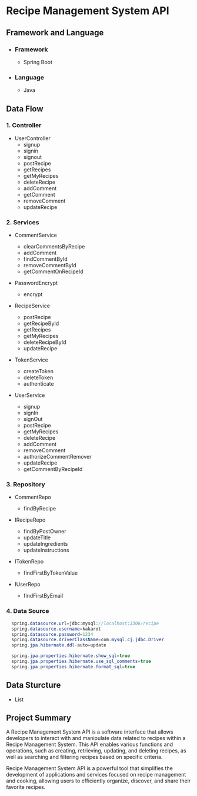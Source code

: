 # Recipe Management System API

## Framework and Language
* ### Framework
    * Spring Boot
* ### Language
    * Java

## Data Flow
### 1. Controller

* UserController
  * signup
  * signin
  * signout
  * postRecipe
  * getRecipes
  * getMyRecipes
  * deleteRecipe
  * addComment
  * getComment
  * removeComment
  * updateRecipe

### 2. Services
* CommentService
  * clearCommentsByRecipe
  * addComment
  * findCommentById
  * removeCommentById
  * getCommentOnRecipeId

  
* PasswordEncrypt
    * encrypt


* RecipeService
  * postRecipe
  * getRecipeById
  * getRecipes
  * getMyRecipes
  * deleteRecipeById
  * updateRecipe


* TokenService
    * createToken
    * deleteToken
    * authenticate


* UserService
  * signup
  * signIn
  * signOut
  * postRecipe
  * getMyRecipes
  * deleteRecipe
  * addComment
  * removeComment
  * authorizeCommentRemover
  * updateRecipe
  * getCommentByRecipeId

### 3. Repository

* CommentRepo
  * findByRecipe

* IRecipeRepo
  * findByPostOwner
  * updateTitle
  * updateIngredients
  * updateInstructions

* ITokenRepo
    * findFirstByTokenValue


* IUserRepo
    * findFirstByEmail


### 4. Data Source
```java
  spring.datasource.url=jdbc:mysql://localhost:3306/recipe
  spring.datasource.username=kakarot
  spring.datasource.password=1234
  spring.datasource.driverClassName=com.mysql.cj.jdbc.Driver
  spring.jpa.hibernate.ddl-auto=update

  spring.jpa.properties.hibernate.show_sql=true
  spring.jpa.properties.hibernate.use_sql_comments=true
  spring.jpa.properties.hibernate.format_sql=true
```

## Data Sturcture
* List

## Project Summary
A Recipe Management System API is a software interface that allows developers to interact with and manipulate data related to recipes within a Recipe Management System. This API enables various functions and operations, such as creating, retrieving, updating, and deleting recipes, as well as searching and filtering recipes based on specific criteria.

Recipe Management System API is a powerful tool that simplifies the development of applications and services focused on recipe management and cooking, allowing users to efficiently organize, discover, and share their favorite recipes.